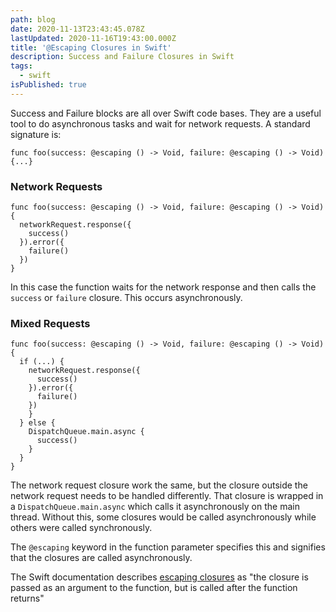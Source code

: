 ```yaml
---
path: blog
date: 2020-11-13T23:43:45.078Z
lastUpdated: 2020-11-16T19:43:00.000Z
title: '@Escaping Closures in Swift'
description: Success and Failure Closures in Swift
tags:
  - swift
isPublished: true
---
```

Success and Failure blocks are all over Swift code bases. They are a useful tool to do asynchronous tasks and wait for network requests. A standard signature is:

```
func foo(success: @escaping () -> Void, failure: @escaping () -> Void) {...}
```

### Network Requests

```
func foo(success: @escaping () -> Void, failure: @escaping () -> Void) {
  networkRequest.response({
    success()
  }).error({
    failure()
  })
}
```

In this case the function waits for the network response and then calls the `success` or `failure` closure. This occurs asynchronously.

### Mixed Requests

```
func foo(success: @escaping () -> Void, failure: @escaping () -> Void) {
  if (...) {
    networkRequest.response({
      success()
    }).error({
      failure()
    })
    }
  } else {
    DispatchQueue.main.async {
      success()
    }
  }
}
```
The network request closure work the same, but the closure outside the network request needs to be handled differently. That closure is wrapped in a `DispatchQueue.main.async` which calls it asynchronously on the main thread. Without this, some closures would be called asynchronously while others were called synchronously.

The `@escaping` keyword in the function parameter specifies this and signifies that the closures are called asynchronously.

The Swift documentation describes [escaping closures](https://docs.swift.org/swift-book/LanguageGuide/Closures.html#ID546) as "the closure is passed as an argument to the function, but is called after the function returns"
